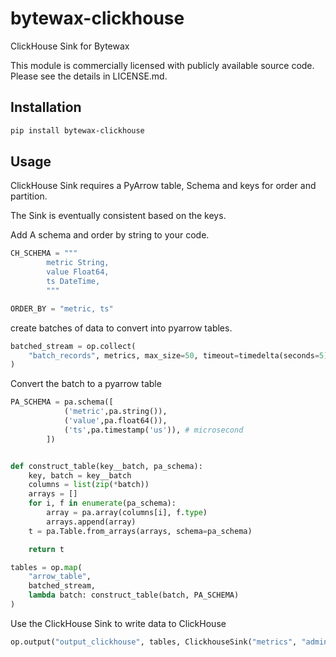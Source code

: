 # bytewax-clickhouse
ClickHouse Sink for Bytewax

This module is commercially licensed with publicly available source code. Please see the details in LICENSE.md.

## Installation

```bash
pip install bytewax-clickhouse
```

## Usage

ClickHouse Sink requires a PyArrow table, Schema and keys for order and partition.

The Sink is eventually consistent based on the keys.

Add A schema and order by string to your code.

```python
CH_SCHEMA = """
        metric String,
        value Float64,
        ts DateTime,
        """

ORDER_BY = "metric, ts"
```

create batches of data to convert into pyarrow tables.

```python
batched_stream = op.collect(
    "batch_records", metrics, max_size=50, timeout=timedelta(seconds=5)
)
```

Convert the batch to a pyarrow table

```python
PA_SCHEMA = pa.schema([
            ('metric',pa.string()),
            ('value',pa.float64()),
            ('ts',pa.timestamp('us')), # microsecond
        ])


def construct_table(key__batch, pa_schema):
    key, batch = key__batch
    columns = list(zip(*batch))
    arrays = []
    for i, f in enumerate(pa_schema):
        array = pa.array(columns[i], f.type)
        arrays.append(array)
    t = pa.Table.from_arrays(arrays, schema=pa_schema)

    return t

tables = op.map(
    "arrow_table",
    batched_stream,
    lambda batch: construct_table(batch, PA_SCHEMA)
)
```

Use the ClickHouse Sink to write data to ClickHouse

```python
op.output("output_clickhouse", tables, ClickhouseSink("metrics", "admin", "password", database="bytewax", port=8123, schema=CH_SCHEMA, order_by=ORDER_BY))
```